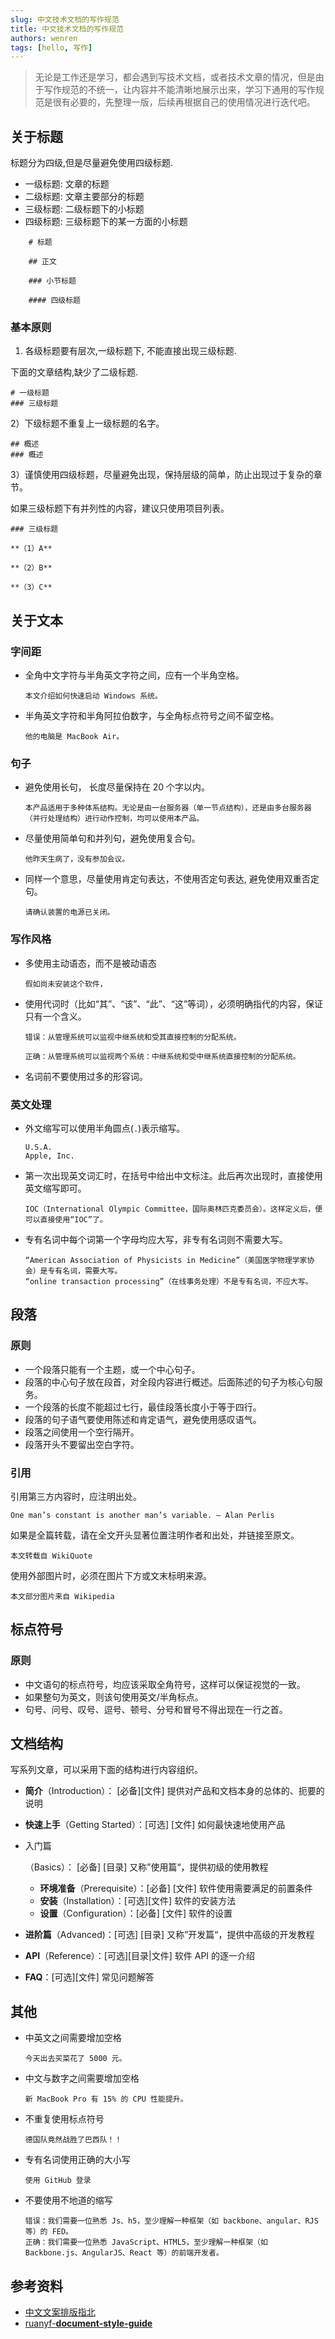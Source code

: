 ```yaml
---
slug: 中文技术文档的写作规范
title: 中文技术文档的写作规范
authors: wenren
tags: [hello, 写作]
---
```


> 无论是工作还是学习，都会遇到写技术文档，或者技术文章的情况，但是由于写作规范的不统一，让内容并不能清晰地展示出来，学习下通用的写作规范是很有必要的，先整理一版，后续再根据自己的使用情况进行迭代吧。

<!-- truncate -->
关于标题
----

标题分为四级,但是尽量避免使用四级标题.

*   一级标题: 文章的标题
*   二级标题: 文章主要部分的标题
*   三级标题: 二级标题下的小标题
*   四级标题: 三级标题下的某一方面的小标题

```
    # 标题
    
    ## 正文
    
    ### 小节标题
    
    #### 四级标题
``` 

### 基本原则

1.  各级标题要有层次,一级标题下, 不能直接出现三级标题.

下面的文章结构,缺少了二级标题.

    # 一级标题
    ### 三级标题
    

2）下级标题不重复上一级标题的名字。

    ## 概述
    ### 概述
    

3）谨慎使用四级标题，尽量避免出现，保持层级的简单，防止出现过于复杂的章节。

如果三级标题下有并列性的内容，建议只使用项目列表。

    ### 三级标题
    
    **（1）A**
    
    **（2）B**
    
    **（3）C**
    

关于文本
----

### 字间距

*   全角中文字符与半角英文字符之间，应有一个半角空格。
    
        本文介绍如何快速启动 Windows 系统。
        
    
*   半角英文字符和半角阿拉伯数字，与全角标点符号之间不留空格。
    
        他的电脑是 MacBook Air。
        
    

### 句子

*   避免使用长句， 长度尽量保持在 20 个字以内。
    
        本产品适用于多种体系结构。无论是由一台服务器（单一节点结构），还是由多台服务器（并行处理结构）进行动作控制，均可以使用本产品。
        
    
*   尽量使用简单句和并列句，避免使用复合句。
    
        他昨天生病了，没有参加会议。
        
    
*   同样一个意思，尽量使用肯定句表达，不使用否定句表达, 避免使用双重否定句。
    
        请确认装置的电源已关闭。
        
    

### 写作风格

*   多使用主动语态，而不是被动语态
    
        假如尚未安装这个软件，
        
    
*   使用代词时（比如“其”、“该”、“此”、“这”等词），必须明确指代的内容，保证只有一个含义。
    
        错误：从管理系统可以监视中继系统和受其直接控制的分配系统。
        
        正确：从管理系统可以监视两个系统：中继系统和受中继系统直接控制的分配系统。
        
    
*   名词前不要使用过多的形容词。
    

### 英文处理

*   外文缩写可以使用半角圆点(`.`)表示缩写。
    
        U.S.A.
        Apple, Inc.
        
    
*   第一次出现英文词汇时，在括号中给出中文标注。此后再次出现时，直接使用英文缩写即可。
    
        IOC（International Olympic Committee，国际奥林匹克委员会）。这样定义后，便可以直接使用“IOC”了。
        
    
*   专有名词中每个词第一个字母均应大写，非专有名词则不需要大写。
    
        “American Association of Physicists in Medicine”（美国医学物理学家协会）是专有名词，需要大写。
        “online transaction processing”（在线事务处理）不是专有名词，不应大写。
        
    

段落
--

### 原则

*   一个段落只能有一个主题，或一个中心句子。
*   段落的中心句子放在段首，对全段内容进行概述。后面陈述的句子为核心句服务。
*   一个段落的长度不能超过七行，最佳段落长度小于等于四行。
*   段落的句子语气要使用陈述和肯定语气，避免使用感叹语气。
*   段落之间使用一个空行隔开。
*   段落开头不要留出空白字符。

### 引用

引用第三方内容时，应注明出处。

    One man’s constant is another man’s variable. — Alan Perlis
    

如果是全篇转载，请在全文开头显著位置注明作者和出处，并链接至原文。

    本文转载自 WikiQuote
    

使用外部图片时，必须在图片下方或文末标明来源。

    本文部分图片来自 Wikipedia
    

标点符号
----

### 原则

*   中文语句的标点符号，均应该采取全角符号，这样可以保证视觉的一致。
*   如果整句为英文，则该句使用英文/半角标点。
*   句号、问号、叹号、逗号、顿号、分号和冒号不得出现在一行之首。

文档结构
----

写系列文章，可以采用下面的结构进行内容组织。

*   **简介**（Introduction）： \[必备\]\[文件\] 提供对产品和文档本身的总体的、扼要的说明
    
*   **快速上手**（Getting Started）：\[可选\] \[文件\] 如何最快速地使用产品
    
*   入门篇
    
    （Basics）： \[必备\] \[目录\] 又称”使用篇“，提供初级的使用教程
    
    *   **环境准备**（Prerequisite）：\[必备\] \[文件\] 软件使用需要满足的前置条件
    *   **安装**（Installation）：\[可选\]\[文件\] 软件的安装方法
    *   **设置**（Configuration）：\[必备\] \[文件\] 软件的设置
*   **进阶篇**（Advanced)：\[可选\] \[目录\] 又称”开发篇“，提供中高级的开发教程
    
*   **API**（Reference）：\[可选\]\[目录|文件\] 软件 API 的逐一介绍
    
*   **FAQ**：\[可选\]\[文件\] 常见问题解答
    

其他
--

*   中英文之间需要增加空格
    
        今天出去买菜花了 5000 元。
        
    
*   中文与数字之间需要增加空格
    
        新 MacBook Pro 有 15% 的 CPU 性能提升。
        
    
*   不重复使用标点符号
    
        德国队竟然战胜了巴西队！！
        
    
*   专有名词使用正确的大小写
    
        使用 GitHub 登录
        
    
*   不要使用不地道的缩写
    
        错误：我们需要一位熟悉 Js、h5，至少理解一种框架（如 backbone、angular、RJS 等）的 FED。
        正确：我们需要一位熟悉 JavaScript、HTML5，至少理解一种框架（如 Backbone.js、AngularJS、React 等）的前端开发者。
        
    

参考资料
----

*   [中文文案排版指北](https://github.com/mzlogin/chinese-copywriting-guidelines)
*   [ruanyf-**document-style-guide**](https://github.com/ruanyf/document-style-guide)